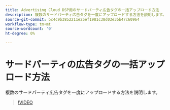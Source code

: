 ```yaml
---
title: Advertising Cloud DSP用のサードパーティ広告タグの一括アップロード方法
description: 複数のサードパーティ広告タグを一度にアップロードする方法を説明します。
source-git-commit: bc4c9b3852211e25ef1981c38d03e3bb47c60964
workflow-type: tm+mt
source-wordcount: '0'
ht-degree: 0%

---
```


# サードパーティの広告タグの一括アップロード方法

複数のサードパーティ広告タグを一度にアップロードする方法を説明します。

>[!VIDEO](https://video.tv.adobe.com/v/339204)
